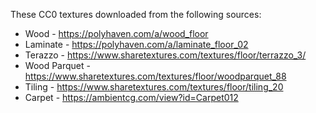 These CC0 textures downloaded from the following sources:
- Wood - https://polyhaven.com/a/wood_floor
- Laminate - https://polyhaven.com/a/laminate_floor_02
- Terazzo - https://www.sharetextures.com/textures/floor/terrazzo_3/
- Wood Parquet - https://www.sharetextures.com/textures/floor/woodparquet_88
- Tiling - https://www.sharetextures.com/textures/floor/tiling_20
- Carpet - https://ambientcg.com/view?id=Carpet012